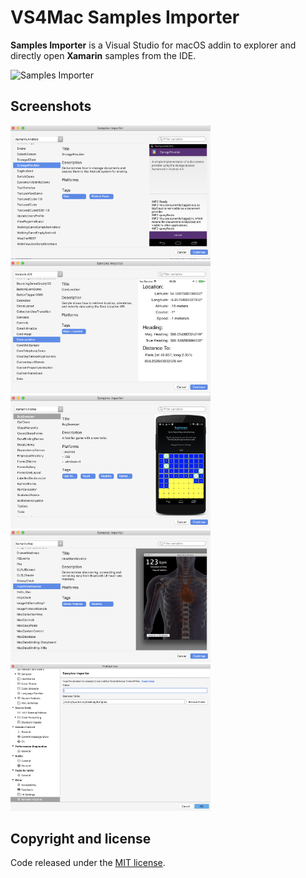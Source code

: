 # VS4Mac Samples Importer

**Samples Importer** is a Visual Studio for macOS addin to explorer and directly open **Xamarin** samples from the IDE.

![Samples Importer](images/samples-importer.gif)

## Screenshots

<img src="images/android-samples.png" Width="320" /> <img src="images/ios-samples.png" Width="320" /> <img src="images/forms-samples.png" Width="320" /> <img src="images/mac-samples.png" Width="320" /> <img src="images/settings.png" Width="320" />

## Copyright and license

Code released under the [MIT license](https://opensource.org/licenses/MIT).
